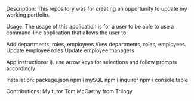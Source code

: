 Description:
This repository was for creating an opportunity to update my working portfolio.

Usage:
The usage of this application is for a user to be able to use a command-line application that allows the user to:

Add departments, roles, employees
View departments, roles, employees
Update employee roles
Update employee managers

App instructions:
i). use arrow keys for selections and follow prompts accordingly

Installation:
package.json
npm i mySQL
npm i inquirer
npm i console.table

Contributions:
My tutor Tom McCarthy from Trilogy

